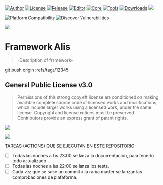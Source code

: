 [![Author](https://img.shields.io/badge/Author-Pablo%20Perdomo%20Falc%C3%B3n-blue)]()
[![License](https://img.shields.io/badge/License-GPL%20v3.0-blue)]()
[![Release](https://img.shields.io/badge/Release-v1.0.0-blue)]()
[![Editor](https://shields.io/badge/Editor-Windows%20%7C%20MacOS%20%7C%20Linux-%23989898)]()
[![Core](https://shields.io/badge/Core-Windows%20%7C%20IOS%20%7C%20Android%20%7C%20MacOS%20%7C%20Linux-%23989898)]()
[![Tools](https://shields.io/badge/Tools-Windows%20%7C%20IOS%20%7C%20Android%20%7C%20MacOS%20%7C%20Linux-%23989898)]()
[![Downloads](https://img.shields.io/github/downloads/pabllopf/alis/total.svg)]()
<img src="https://visitor-badge.laobi.icu/badge?page_id=pabllopf.alis"> 

![Platform Compatibility](https://github.com/pabllopf/Alis/workflows/PlatformCompatibility/badge.svg?branch=main&event=push)
![Discover Vulnerabilities](https://github.com/pabllopf/Alis/workflows/DiscoverVulnerabilities/badge.svg?branch=main&event=schedule)

![](https://github.com/pabllopf/Alis/blob/main/Documentation/Alis_Banner_970x250.png)


#  Framework Alis

> -Description of framework- 





git push origin :refs/tags/12345

## General Public License v3.0
> Permissions of this strong copyleft license are conditioned on making available complete source code of licensed works and modifications, which include larger works using a licensed work, under the same license. Copyright and license notices must be preserved. Contributors provide an express grant of patent rights.    

![](https://github.com/pabllopf/Alis/blob/main/Documentation/LicenseLimits.png)    

[![](https://github.com/pabllopf/Alis/blob/main/Documentation/ReadMore.png)](https://github.com/pabllopf/Alis/blob/master/LICENSE)



TAREAS (ACTIONS) QUE SE EJECUTAN EN ESTE REPOSITORIO:
- [ ] Todas las noches a las 23:00 se lanza la documentación, para tenerlo todo actualizado .
- [ ] Todas las noches a las 22:00 se lanza los tests.
- [ ] Cada vez que se sube un commit a la rama master se lanzan las comprobaciones de plafaforma.
